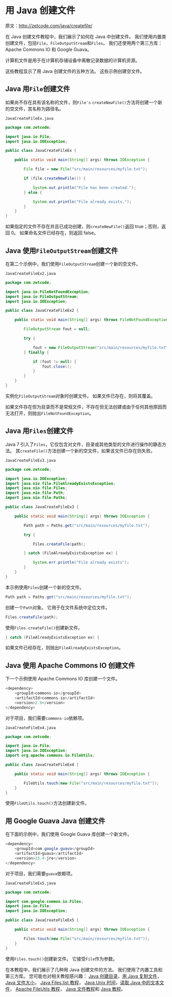 # 用 Java 创建文件

原文：http://zetcode.com/java/createfile/

在 Java 创建文件教程中，我们展示了如何在 Java 中创建文件。 我们使用内置类创建文件，包括`File`，`FileOutputStream`和`Files`。 我们还使用两个第三方库：Apache Commons IO 和 Google Guava。

计算机文件是用于在计算机存储设备中离散记录数据的计算机资源。

这些教程显示了用 Java 创建文件的五种方法。 这些示例创建空文件。

## Java 用`File`创建文件

如果尚不存在具有该名称的文件，则`File's` `createNewFile()`方法将创建一个新的空文件，其名称为路径名。

`JavaCreateFileEx.java`

```java
package com.zetcode;

import java.io.File;
import java.io.IOException;

public class JavaCreateFileEx {

    public static void main(String[] args) throws IOException {

        File file = new File("src/main/resources/myfile.txt");

        if (file.createNewFile()) {

            System.out.println("File has been created.");
        } else {

            System.out.println("File already exists.");
        }
    }
}

```

如果指定的文件不存在并且已成功创建，则`createNewFile()`返回 true；否则，返回 0。 如果命名文件已经存在，则返回 false。

## Java 使用`FileOutputStream`创建文件

在第二个示例中，我们使用`FileOutputStream`创建一个新的空文件。

`JavaCreateFileEx2.java`

```java
package com.zetcode;

import java.io.FileNotFoundException;
import java.io.FileOutputStream;
import java.io.IOException;

public class JavaCreateFileEx2 {

    public static void main(String[] args) throws FileNotFoundException, IOException {

        FileOutputStream fout = null;

        try {

            fout = new FileOutputStream("src/main/resources/myfile.txt");
        } finally {

            if (fout != null) {
                fout.close();
            }
        }
    }
}

```

实例化`FileOutputStream`对象时创建文件。 如果文件已存在，则将其覆盖。

如果文件存在但为目录而不是常规文件，不存在但无法创建或由于任何其他原因而无法打开，则抛出`FileNotFoundException`。

## Java 用`Files`创建文件

Java 7 引入了`Files`，它仅包含对文件，目录或其他类型的文件进行操作的静态方法。 其`createFile()`方法创建一个新的空文件，如果该文件已存在则失败。

`JavaCreateFileEx3.java`

```java
package com.zetcode;

import java.io.IOException;
import java.nio.file.FileAlreadyExistsException;
import java.nio.file.Files;
import java.nio.file.Path;
import java.nio.file.Paths;

public class JavaCreateFileEx3 {

    public static void main(String[] args) throws IOException {

        Path path = Paths.get("src/main/resources/myfile.txt");

        try {

            Files.createFile(path);

        } catch (FileAlreadyExistsException ex) {

            System.err.println("File already exists");
        }
    }
}

```

本示例使用`Files`创建一个新的空文件。

```java
Path path = Paths.get("src/main/resources/myfile.txt");

```

创建一个`Path`对象。 它用于在文件系统中定位文件。

```java
Files.createFile(path);

```

使用`Files.createFile()`创建新文件。

```java
} catch (FileAlreadyExistsException ex) {

```

如果文件已经存在，则抛出`FileAlreadyExistsException`。

## Java 使用 Apache Commons IO 创建文件

下一个示例使用 Apache Commons IO 库创建一个文件。

```java
<dependency>
    <groupId>commons-io</groupId>
    <artifactId>commons-io</artifactId>
    <version>2.6</version>
</dependency>

```

对于项目，我们需要`commons-io`依赖项。

`JavaCreateFileEx4.java`

```java
package com.zetcode;

import java.io.File;
import java.io.IOException;
import org.apache.commons.io.FileUtils;

public class JavaCreateFileEx4 {

    public static void main(String[] args) throws IOException {

        FileUtils.touch(new File("src/main/resources/myfile.txt"));
    }
}

```

使用`FileUtils.touch()`方法创建新文件。

## 用 Google Guava Java 创建文件

在下面的示例中，我们使用 Google Guava 库创建一个新文件。

```java
<dependency>
    <groupId>com.google.guava</groupId>
    <artifactId>guava</artifactId>
    <version>23.4-jre</version>
</dependency>

```

对于项目，我们需要`guava`依赖项。

`JavaCreateFileEx5.java`

```java
package com.zetcode;

import com.google.common.io.Files;
import java.io.File;
import java.io.IOException;

public class JavaCreateFileEx5 {

    public static void main(String[] args) throws IOException {

        Files.touch(new File("src/main/resources/myfile.txt"));
    }
}

```

使用`Files.touch()`创建新文件。 它接受`File`作为参数。

在本教程中，我们展示了几种用 Java 创建文件的方法。 我们使用了内置工具和第三方库。 您可能也对相关教程感兴趣： [Java 创建目录](/java/createdirectory/)，[用 Java 复制文件](/java/copyfile/)， [Java 文件大小](/java/filesize/)， [Java Files.list 教程](/java/fileslist/)， [Java Unix 时间](/java/unixtime/)，[读取 Java 中的文本文件](/articles/javareadtext/)， [Apache FileUtils 教程](/java/fileutils/)， [Java 文件教程](/java/file/)和 [Java 教程](/lang/java/)。